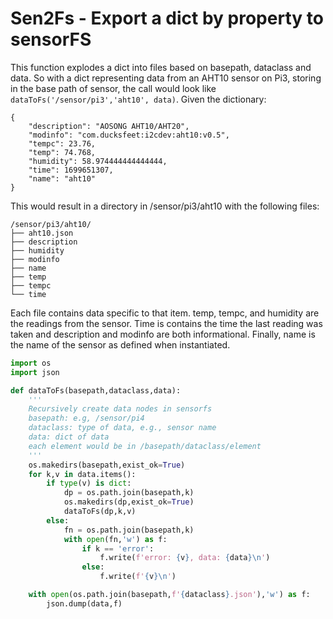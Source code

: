 # Sen2Fs - Export a dict by property to sensorFS

This function explodes a dict into files based on basepath, dataclass and data. So with a dict 
representing data from an AHT10 sensor on Pi3, storing in the base path of sensor, the call would 
look like ```dataToFs('/sensor/pi3','aht10', data)```. 
Given the dictionary:

```
{
	"description": "AOSONG AHT10/AHT20",
	"modinfo": "com.ducksfeet:i2cdev:aht10:v0.5",
	"tempc": 23.76,
	"temp": 74.768,
	"humidity": 58.974444444444444,
	"time": 1699651307,
	"name": "aht10"
}
``` 

This would result in a directory in /sensor/pi3/aht10 with the following files:

```
/sensor/pi3/aht10/
├── aht10.json
├── description
├── humidity
├── modinfo
├── name
├── temp
├── tempc
└── time

```

Each file contains data specific to that item. temp, tempc, and humidity are the readings from the sensor. 
Time is contains the time the last reading was taken and description and modinfo are both informational. Finally, name is the name of the sensor as defined when instantiated. 


```python
import os
import json

def dataToFs(basepath,dataclass,data):
	'''
	Recursively create data nodes in sensorfs
	basepath: e.g, /sensor/pi4
	dataclass: type of data, e.g., sensor name
	data: dict of data
	each element would be in /basepath/dataclass/element
	'''
	os.makedirs(basepath,exist_ok=True)
	for k,v in data.items():
		if type(v) is dict:
			dp = os.path.join(basepath,k)
			os.makedirs(dp,exist_ok=True)
			dataToFs(dp,k,v)
		else:
			fn = os.path.join(basepath,k)
			with open(fn,'w') as f:
				if k == 'error':
					f.write(f'error: {v}, data: {data}\n')
				else:
					f.write(f'{v}\n')

	with open(os.path.join(basepath,f'{dataclass}.json'),'w') as f:
		json.dump(data,f)
```
